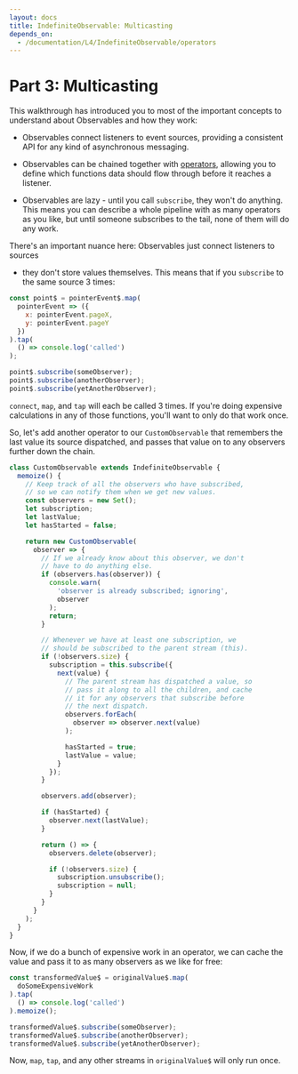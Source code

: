 ```yaml
---
layout: docs
title: IndefiniteObservable: Multicasting
depends_on:
  - /documentation/L4/IndefiniteObservable/operators
---
```


# Part 3: Multicasting

This walkthrough has introduced you to most of the important concepts to
understand about Observables and how they work:

- Observables connect listeners to event sources, providing a consistent API
  for any kind of asynchronous messaging.

- Observables can be chained together with [operators](#operators), allowing you
  to define which functions data should flow through before it reaches a
  listener.

- Observables are lazy - until you call `subscribe`, they won't do anything.
  This means you can describe a whole pipeline with as many operators as you
  like, but until someone subscribes to the tail, none of them will do any
  work.

There's an important nuance here: Observables just connect listeners to sources
- they don't store values themselves.  This means that if you `subscribe` to the
same source 3 times:

```javascript
const point$ = pointerEvent$.map(
  pointerEvent => ({
    x: pointerEvent.pageX,
    y: pointerEvent.pageY
  })
).tap(
  () => console.log('called')
);

point$.subscribe(someObserver);
point$.subscribe(anotherObserver);
point$.subscribe(yetAnotherObserver);
```

`connect`, `map`, and `tap` will each be called 3 times.  If you're doing
expensive calculations in any of those functions, you'll want to only do that
work once.

So, let's add another operator to our `CustomObservable` that remembers the
last value its source dispatched, and passes that value on to any observers
further down the chain.

```javascript
class CustomObservable extends IndefiniteObservable {
  memoize() {
    // Keep track of all the observers who have subscribed,
    // so we can notify them when we get new values.
    const observers = new Set();
    let subscription;
    let lastValue;
    let hasStarted = false;

    return new CustomObservable(
      observer => {
        // If we already know about this observer, we don't
        // have to do anything else.
        if (observers.has(observer)) {
          console.warn(
            'observer is already subscribed; ignoring', 
            observer
          );
          return;
        }

        // Whenever we have at least one subscription, we
        // should be subscribed to the parent stream (this).
        if (!observers.size) {
          subscription = this.subscribe({
            next(value) {
              // The parent stream has dispatched a value, so
              // pass it along to all the children, and cache
              // it for any observers that subscribe before
              // the next dispatch.
              observers.forEach(
                observer => observer.next(value)
              );

              hasStarted = true;
              lastValue = value;
            }
          });
        }

        observers.add(observer);

        if (hasStarted) {
          observer.next(lastValue);
        }

        return () => {
          observers.delete(observer);

          if (!observers.size) {
            subscription.unsubscribe();
            subscription = null;
          }
        }
      }
    );
  }
}
```

Now, if we do a bunch of expensive work in an operator, we can cache the value
and pass it to as many observers as we like for free:

```javascript
const transformedValue$ = originalValue$.map(
  doSomeExpensiveWork
).tap(
  () => console.log('called')
).memoize();

transformedValue$.subscribe(someObserver);
transformedValue$.subscribe(anotherObserver);
transformedValue$.subscribe(yetAnotherObserver);
```

Now, `map`, `tap`, and any other streams in `originalValue$` will only run
once.
